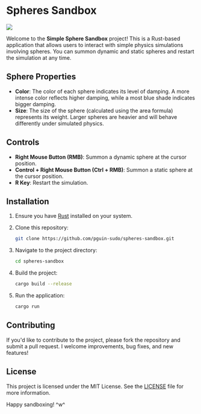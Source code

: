 # Spheres Sandbox

![](https://github.com/user-attachments/assets/bbfb5550-edee-48e2-917e-a849d5e189bf)

Welcome to the **Simple Sphere Sandbox** project! This is a Rust-based application that allows users to interact with simple physics simulations involving spheres. You can summon dynamic and static spheres and restart the simulation at any time.

## Sphere Properties
- **Color**: The color of each sphere indicates its level of damping. A more intense color reflects higher damping, while a most blue shade indicates bigger damping.
- **Size**: The size of the sphere (calculated using the area formula) represents its weight. Larger spheres are heavier and will behave differently under simulated physics.


## Controls
- **Right Mouse Button (RMB)**: Summon a dynamic sphere at the cursor position.
- **Control + Right Mouse Button (Ctrl + RMB)**: Summon a static sphere at the cursor position.
- **R Key**: Restart the simulation.

## Installation
1. Ensure you have [Rust](https://www.rust-lang.org/tools/install) installed on your system.
2. Clone this repository:
   ```bash
   git clone https://github.com/pguin-sudo/spheres-sandbox.git
   ```

3. Navigate to the project directory:
   ```bash
   cd spheres-sandbox
   ```

4. Build the project:
   ```bash
   cargo build --release
   ```

5. Run the application:
   ```bash
   cargo run
   ```

## Contributing
If you'd like to contribute to the project, please fork the repository and submit a pull request. I welcome improvements, bug fixes, and new features!

## License
This project is licensed under the MIT License. See the [LICENSE](LICENSE) file for more information.

Happy sandboxing! ^w^   
